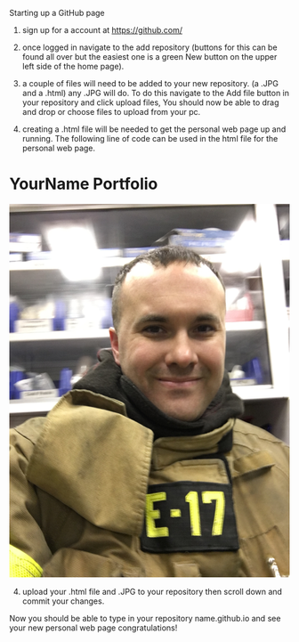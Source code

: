 Starting up a GitHub page

1) sign up for a account at https://github.com/

2) once logged in navigate to the add repository (buttons for this can be found all over but the easiest one is a green New button on the upper left side of the home page).

3) a couple of files will need to be added to your new repository. (a .JPG and a .html) any .JPG will do. To do this navigate to the Add file button in your repository and click upload files, You should now be able to drag and drop or choose files to upload from your pc.

3) creating a .html file will be needed to get the personal web page up and running. The following line of code can be used in the html file for the personal web page. 

<html>
    <h1> YourName Portfolio</h1>
    <img src="BioPic.JPG">
    </html>

4) upload your .html file and .JPG to your repository then scroll down and commit your changes. 

Now you should be able to type in your repository name.github.io and see your new personal web page congratulations!